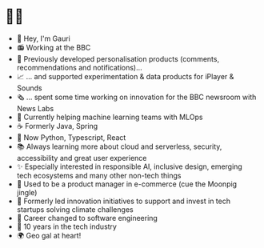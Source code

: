 # 👋🏽

- :eyes: Hey, I'm Gauri
- :radio: Working at the BBC
- :sparkling_heart: Previously developed personalisation products (comments, recommendations and notifications)...
- :chart_with_upwards_trend: ... and supported experimentation & data products for iPlayer & Sounds
- :newspaper_roll: ... spent some time working on innovation for the BBC newsroom with News Labs
- 🧮 Currently helping machine learning teams with MLOps
- ☕ Formerly Java, Spring
- :school_satchel: Now Python, Typescript, React
- :books: Always learning more about cloud and serverless, security, accessibility and great user experience
- ✨ Especially interested in responsible AI, inclusive design, emerging tech ecosystems and many other non-tech things
- 🌚 Used to be a product manager in e-commerce (cue the Moonpig jingle)
- 🚀 Formerly led innovation initiatives to support and invest in tech startups solving climate challenges
- :seedling: Career changed to software engineering
- 🎉 10 years in the tech industry
- 🌍 Geo gal at heart!
